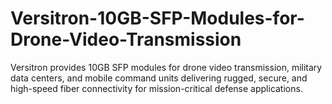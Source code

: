 # Versitron-10GB-SFP-Modules-for-Drone-Video-Transmission
Versitron provides 10GB SFP modules for drone video transmission, military data centers, and mobile command units delivering rugged, secure, and high-speed fiber connectivity for mission-critical defense applications.
